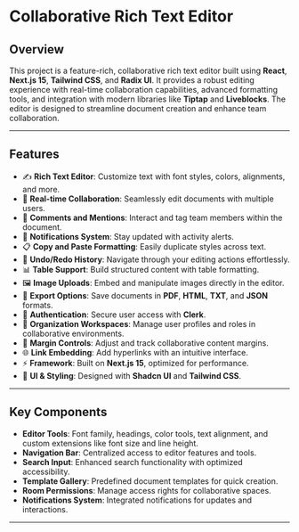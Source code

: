# Collaborative Rich Text Editor

## Overview
This project is a feature-rich, collaborative rich text editor built using **React**, **Next.js 15**, **Tailwind CSS**, and **Radix UI**. It provides a robust editing experience with real-time collaboration capabilities, advanced formatting tools, and integration with modern libraries like **Tiptap** and **Liveblocks**. The editor is designed to streamline document creation and enhance team collaboration.

---

## Features
- ✍️ **Rich Text Editor**: Customize text with font styles, colors, alignments, and more.
- 🔄 **Real-time Collaboration**: Seamlessly edit documents with multiple users.
- 💬 **Comments and Mentions**: Interact and tag team members within the document.
- 🔔 **Notifications System**: Stay updated with activity alerts.
- 📋 **Copy and Paste Formatting**: Easily duplicate styles across text.
- 🔄 **Undo/Redo History**: Navigate through your editing actions effortlessly.
- 📊 **Table Support**: Build structured content with table formatting.
- 🖼️ **Image Uploads**: Embed and manipulate images directly in the editor.
- 📁 **Export Options**: Save documents in **PDF**, **HTML**, **TXT**, and **JSON** formats.
- 🔐 **Authentication**: Secure user access with **Clerk**.
- 📑 **Organization Workspaces**: Manage user profiles and roles in collaborative environments.
- 📏 **Margin Controls**: Adjust and track collaborative content margins.
- 🌐 **Link Embedding**: Add hyperlinks with an intuitive interface.
- ⚡ **Framework**: Built on **Next.js 15**, optimized for performance.
- 🌈 **UI & Styling**: Designed with **Shadcn UI** and **Tailwind CSS**.

---

## Key Components
- **Editor Tools**: Font family, headings, color tools, text alignment, and custom extensions like font size and line height.
- **Navigation Bar**: Centralized access to editor features and tools.
- **Search Input**: Enhanced search functionality with optimized accessibility.
- **Template Gallery**: Predefined document templates for quick creation.
- **Room Permissions**: Manage access rights for collaborative spaces.
- **Notifications System**: Integrated notifications for updates and interactions.

---

